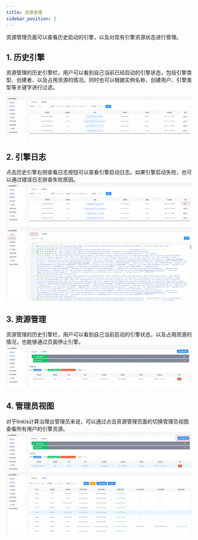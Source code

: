 ```yaml
---
title: 资源管理
sidebar_position: 2
---
```


资源管理页面可以查看历史启动的引擎，以及对现有引擎资源状态进行管理。

## 1. 历史引擎

资源管理的历史引擎栏，用户可以看到自己当前已经启动的引擎状态，包括引擎类型、创建者、以及占用资源的情况。同时也可以根据实例名称、创建用户、引擎类型等关键字进行过滤。

![./media/image5.png](../images/历史引擎.png)

## 2. 引擎日志
点击历史引擎右侧查看日志按钮可以查看引擎启动日志。如果引擎启动失败，也可以通过错误日志排查失败原因。
![./media/image5.png](../images/engine-view-log.png)
![./media/image5.png](../images/engine-log.png)

## 3. 资源管理
资源管理的历史引擎栏，用户可以看到自己当前启动的引擎状态，以及占用资源的情况，也能够通过页面停止引擎。
![./media/image5.png](../images/资源管理界面.png)

## 4. 管理员视图
对于linkis计算治理台管理员来说，可以通过点击资源管理页面的切换管理员视图查看所有用户的引擎资源。
![./media/image5.png](../images/资源管理按钮.png)
![./media/image5.png](../images/资源管理管理员.png)